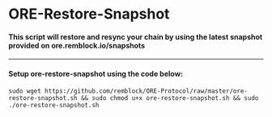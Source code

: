 # ORE-Restore-Snapshot

#### This script will restore and resync your chain by using the latest snapshot provided on ore.remblock.io/snapshots

***

#### Setup ore-restore-snapshot using the code below:

```
sudo wget https://github.com/remblock/ORE-Protocol/raw/master/ore-restore-snapshot.sh && sudo chmod u+x ore-restore-snapshot.sh && sudo ./ore-restore-snapshot.sh
```
